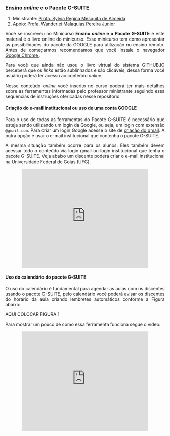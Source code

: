 ### Ensino _online_ e o Pacote **G-SUITE**

1. Ministrante: [Profa. Sylvia Regina Mesquita de Almeida](http://lattes.cnpq.br/1855764480221018)  
2. Apoio: [Profa. Wanderlei Malaquias Pereira Junior]( http://lattes.cnpq.br/2268506213083114)  

<p style='text-align: justify;'>Você se inscreveu no Minicurso <b>Ensino <i>online</i> e o Pacote G-SUITE</b> e este material é o livro online do minicurso. Esse minicurso tem como apresentar as possibilidades do pacote da GOOGLE para utilização no ensino remoto. Antes de começarmos recomendamos que você instale o navegador <a href="https://www.google.com/intl/pt-BR/chrome/">Google Chrome </a>.</p>

<p style='text-align: justify;'>Para você que ainda não usou o livro virtual do sistema GITHUB.IO perceberá que os <i>links</i> estão sublinhados e são clicáveis, dessa forma você usuário poderá ter acesso ao conteúdo <i>online</i>.</p>

<p style='text-align: justify;'>Nesse conteúdo <i>online</i> você inscrito no curso poderá ter mais detalhes sobre as ferramentas informadas pelo professor ministrante seguindo essa sequências de instruções ofericadas nesse repositório.</p>

#### Criação do e-mail institucional ou uso de uma conta GOOGLE

<p style='text-align: justify;'>Para o uso de todas as ferramentas do Pacote G-SUITE</b> é necessário que esteja sendo utilizando um login da Google, ou seja, um login com extensão <code>@gmail.com</code>. Para criar um login Google acesse o site de <a href="https://www.google.com/intl/pt-BR/chrome/">criação do gmail</a>. A outra opção é usar o e-mail institucional que contenha o pacote G-SUITE.</p>

<p style='text-align: justify;'>A mesma situação também ocorre para os alunos. Eles também devem acessar todo o conteúdo via login gmail ou login institucional que tenha o pacote G-SUITE. Veja abaixo um discente poderá criar o e-mail institucional na Universidade Federal de Goiás (UFG).</p>

<center> <iframe width="400" height="315" src="https://www.youtube.com/embed/POVPrCkhUgQ" frameborder="0" allow="accelerometer; autoplay; encrypted-media; gyroscope; picture-in-picture" allowfullscreen></iframe> </center>

#### Uso do calendário do pacote G-SUITE

<p style='text-align: justify;'>O uso do calendário é fundamental para agendar as aulas com os discentes usando o pacote G-SUITE, pelo calendário você poderá avisar os discentes do horário da aula criando lembretes automáticos conforme a Figura abaixo:</p>

AQUI COLOCAR FIGURA 1

<p style='text-align: justify;'>Para mostrar um pouco de como essa ferramenta funciona segue o vídeo:</p>

<center> <iframe width="400" height="315" src="https://www.youtube.com/embed/bKeqCNvftTI" frameborder="0" allow="accelerometer; autoplay; encrypted-media; gyroscope; picture-in-picture" allowfullscreen></iframe> </center>



